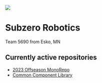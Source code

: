 <img src="https://github.com/SubZero-Robotics/.github/blob/main/banner.png?raw=true"></img>

# Subzero Robotics
Team 5690 from Esko, MN

## Currently active repositories

- [2023 Offseason MonoRepo](https://github.com/subzero-robotics/2023-swerve-base)
- [Common Component Library](https://github.com/subzero-robotics/subzero-common)
